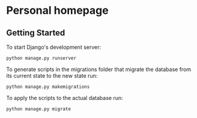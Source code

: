 # Personal homepage

## Getting Started

To start Django's development server:

```
python manage.py runserver
```

To generate scripts in the migrations folder that migrate the database from its current state to the new state run:

```
python manage.py makemigrations
```

To apply the scripts to the actual database run:

```
python manage.py migrate
```